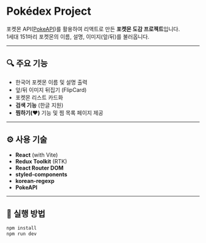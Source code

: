 # Pokédex Project

포켓몬 API([PokeAPI](https://pokeapi.co/))를 활용하여 리액트로 만든 **포켓몬 도감 프로젝트**입니다.  
1세대 151마리 포켓몬의 이름, 설명, 이미지(앞/뒤)를 불러옵니다.

---

## 🔍 주요 기능

- 한국어 포켓몬 이름 및 설명 출력
- 앞/뒤 이미지 뒤집기 (FlipCard)
- 포켓몬 리스트 카드화
- **검색 기능** (한글 지원)
- **찜하기(♥)** 기능 및 찜 목록 페이지 제공

---

## ⚙️ 사용 기술

- **React** (with Vite)
- **Redux Toolkit** (RTK)
- **React Router DOM**
- **styled-components**
- **korean-regexp**
- **PokeAPI**

---

## 🧪 실행 방법

```bash
npm install
npm run dev

